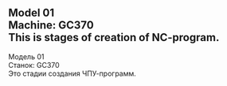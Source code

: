 ## Model 01<br/>Machine: GC370<br/>This is stages of creation of NC-program.
Модель 01<br/>Станок: GC370<br/>Это стадии создания ЧПУ-программ.
